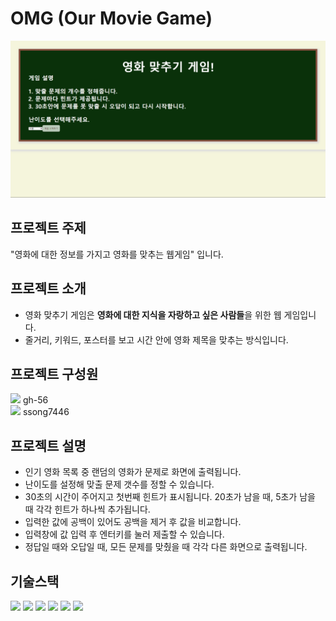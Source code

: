 # OMG (Our Movie Game)

<img src="public\startimg.png"/>

## 프로젝트 주제

"영화에 대한 정보를 가지고 영화를 맞추는 웹게임" 입니다.

## 프로젝트 소개

- 영화 맞추기 게임은 <b>영화에 대한 지식을 자랑하고 싶은 사람들</b>을 위한 웹 게임입니다.
- 줄거리, 키워드, 포스터를 보고 시간 안에 영화 제목을 맞추는 방식입니다.

## 프로젝트 구성원

<img src="https://img.shields.io/badge/Github-181717?style=flat-square&logo=Github&logoColor=white"/>
gh-56
<br>
<img src="https://img.shields.io/badge/Github-181717?style=flat-square&logo=Github&logoColor=white"/>
ssong7446

## 프로젝트 설명

- 인기 영화 목록 중 랜덤의 영화가 문제로 화면에 출력됩니다.
- 난이도를 설정해 맞출 문제 갯수를 정할 수 있습니다.
- 30초의 시간이 주어지고 첫번째 힌트가 표시됩니다. 20초가 남을 때, 5초가 남을 때 각각 힌트가 하나씩 추가됩니다.
- 입력한 값에 공백이 있어도 공백을 제거 후 값을 비교합니다.
- 입력창에 값 입력 후 엔터키를 눌러 제출할 수 있습니다.
- 정답일 때와 오답일 때, 모든 문제를 맞췄을 때 각각 다른 화면으로 출력됩니다.

## 기술스택

<img src="https://img.shields.io/badge/html5-E34F26?style=for-the-badge&logo=html5&logoColor=white">
<img src="https://img.shields.io/badge/css3-1572B6?style=for-the-badge&logo=html5&logoColor=white">
<img src="https://img.shields.io/badge/javascript-F7DF1E?style=for-the-badge&logo=html5&logoColor=white">
<img src="https://img.shields.io/badge/react-61DAFB?style=for-the-badge&logo=html5&logoColor=white">
<img src="https://img.shields.io/badge/github-181717?style=for-the-badge&logo=html5&logoColor=white">
<img src="https://img.shields.io/badge/git-F05032?style=for-the-badge&logo=html5&logoColor=white">
